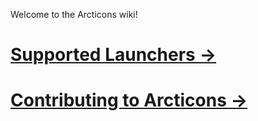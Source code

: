 Welcome to the Arcticons wiki!

# [Supported Launchers →](https://github.com/Arcticons-Team/Arcticons/wiki/Supported-Launchers)  
# [Contributing to Arcticons →](Contributing.md) 
